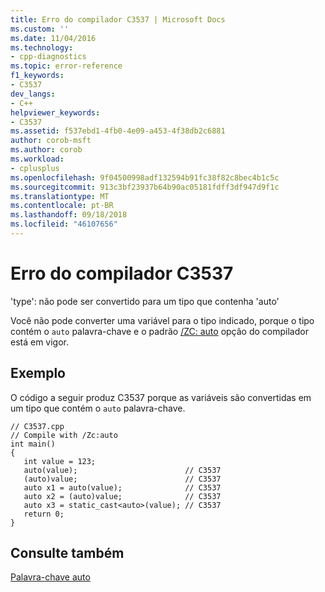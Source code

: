 ```yaml
---
title: Erro do compilador C3537 | Microsoft Docs
ms.custom: ''
ms.date: 11/04/2016
ms.technology:
- cpp-diagnostics
ms.topic: error-reference
f1_keywords:
- C3537
dev_langs:
- C++
helpviewer_keywords:
- C3537
ms.assetid: f537ebd1-4fb0-4e09-a453-4f38db2c6881
author: corob-msft
ms.author: corob
ms.workload:
- cplusplus
ms.openlocfilehash: 9f04500998adf132594b91fc38f82c8bec4b1c5c
ms.sourcegitcommit: 913c3bf23937b64b90ac05181fdff3df947d9f1c
ms.translationtype: MT
ms.contentlocale: pt-BR
ms.lasthandoff: 09/18/2018
ms.locfileid: "46107656"
---
```

# <a name="compiler-error-c3537"></a>Erro do compilador C3537

'type': não pode ser convertido para um tipo que contenha 'auto'

Você não pode converter uma variável para o tipo indicado, porque o tipo contém o `auto` palavra-chave e o padrão [/ZC: auto](../../build/reference/zc-auto-deduce-variable-type.md) opção do compilador está em vigor.

## <a name="example"></a>Exemplo

O código a seguir produz C3537 porque as variáveis são convertidas em um tipo que contém o `auto` palavra-chave.

```
// C3537.cpp
// Compile with /Zc:auto
int main()
{
   int value = 123;
   auto(value);                        // C3537
   (auto)value;                        // C3537
   auto x1 = auto(value);              // C3537
   auto x2 = (auto)value;              // C3537
   auto x3 = static_cast<auto>(value); // C3537
   return 0;
}
```

## <a name="see-also"></a>Consulte também

[Palavra-chave auto](../../cpp/auto-keyword.md)